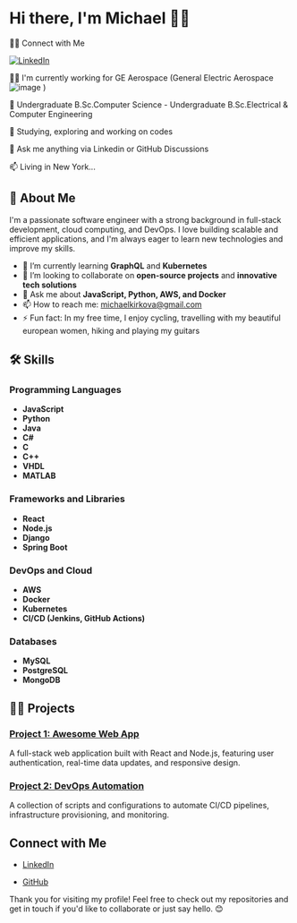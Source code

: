 
# Hi there, I'm Michael 👋🏻

👩‍💻 Connect with Me

[![LinkedIn](https://img.shields.io/badge/LinkedIn-Connect-blue)](https://www.linkedin.com/in/michael-k-30a548a9/)

👩‍💻 I'm currently working for GE Aerospace (General Electric Aerospace ![image](https://github.com/user-attachments/assets/cff2a8e4-28e9-438e-80b5-86ef7cedc44a)
)

🧠 Undergraduate B.Sc.Computer Science - Undergraduate B.Sc.Electrical & Computer Engineering

🤔 Studying, exploring and working on codes

💬 Ask me anything via Linkedin or GitHub Discussions

📫 Living in New York...

## 🚀 About Me

I'm a passionate software engineer with a strong background in full-stack development, cloud computing, and DevOps. I love building scalable and efficient applications, and I'm always eager to learn new technologies and improve my skills.

- 🌱 I’m currently learning **GraphQL** and **Kubernetes**
- 👯 I’m looking to collaborate on **open-source projects** and **innovative tech solutions**
- 💬 Ask me about **JavaScript, Python, AWS, and Docker**
- 📫 How to reach me: [michaelkirkova@gmail.com](mailto:michaelkirkova@gmail.com)
- ⚡ Fun fact: In my free time, I enjoy cycling, travelling with my beautiful european women, hiking and playing my guitars

## 🛠 Skills

### Programming Languages
- **JavaScript**
- **Python**
- **Java**
- **C#**
- **C**
- **C++**
- **VHDL**
- **MATLAB**

### Frameworks and Libraries
- **React**
- **Node.js**
- **Django**
- **Spring Boot**

### DevOps and Cloud
- **AWS**
- **Docker**
- **Kubernetes**
- **CI/CD (Jenkins, GitHub Actions)**

### Databases
- **MySQL**
- **PostgreSQL**
- **MongoDB**

## 👩‍💻 Projects

### [Project 1: Awesome Web App](https://github.com/EngineerMichael/awesome-web-app)
A full-stack web application built with React and Node.js, featuring user authentication, real-time data updates, and responsive design.

### [Project 2: DevOps Automation](https://github.com/EngineerMichael/devops-automation)
A collection of scripts and configurations to automate CI/CD pipelines, infrastructure provisioning, and monitoring.

## Connect with Me

- [LinkedIn](https://www.linkedin.com/in/michael-k-30a548a9/)
  
- [GitHub](https://github.com/EngineerMichael)

Thank you for visiting my profile! Feel free to check out my repositories and get in touch if you'd like to collaborate or just say hello. 😊
